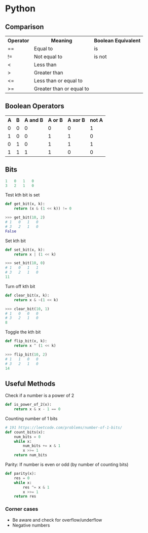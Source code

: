 # Python
## Comparison
<table>
    <tr>
        <th>Operator</th>
        <th>Meaning</th>
        <th>Boolean Equivalent</th>
    </tr>
    <tr>
        <td>==</td>
        <td>Equal to</td>
        <td>is</td>
    </tr>
    <tr>
        <td>!=</td>
        <td>Not equal to</td>
        <td>is not</td>
    </tr>
    <tr>
        <td><</td>
        <td>Less than</td>
        <td></td>
    </tr>
    <tr>
        <td>></td>
        <td>Greater than</td>
        <td></td>
    </tr>
    <tr>
        <td><=</td>
        <td>Less than or equal to</td>
        <td></td>
    </tr>
    <tr>
        <td>>=</td>
        <td>Greater than or equal to</td>
        <td></td>
    </tr>
</table>

## Boolean Operators
<table>
    <tr>
        <th>A</th>
        <th>B</th>
        <th>A and B</th>
        <th>A or B</th>
        <th>A xor B</th>
        <th>not A</th>
    </tr>
    <tr>
        <td>0</td>
        <td>0</td>
        <td>0</td>
        <td>0</td>
        <td>0</td>
        <td>1</td>
    </tr>
    <tr>
        <td>1</td>
        <td>0</td>
        <td>0</td>
        <td>1</td>
        <td>1</td>
        <td>0</td>
    </tr>
    <tr>
        <td>0</td>
        <td>1</td>
        <td>0</td>
        <td>1</td>
        <td>1</td>
        <td>1</td>
    </tr>
    <tr>
        <td>1</td>
        <td>1</td>
        <td>1</td>
        <td>1</td>
        <td>0</td>
        <td>0</td>
    </tr>
</table>

## Bits
```python
1   0   1   0
3   2   1   0
```
Test kth bit is set
```python
def get_bit(x, k):
    return (x & (1 << k)) != 0

>>> get_bit(10, 2)
# 1   0   1   0
# 3   2   1   0
False
```
Set kth bit
```python
def set_bit(x, k):
    return x | (1 << k)

>>> set_bit(10, 0)
# 1   0   1   1
# 3   2   1   0
11
```
Turn off kth bit
```python
def clear_bit(x, k):
    return x & ~(1 << k)

>>> clear_bit(10, 1)
# 1   0   0   0
# 3   2   1   0
8
```
Toggle the kth bit
```python
def flip_bit(x, k):
    return x ^ (1 << k)

>>> flip_bit(10, 2)
# 1   1   0   0
# 3   2   1   0
14
```

## Useful Methods
Check if a number is a power of 2
```python
def is_power_of_2(x):
    return x & x - 1 == 0
```
Counting number of 1 bits
```python
# 191 https://leetcode.com/problems/number-of-1-bits/
def count_bits(x):
    num_bits = 0
    while x:
        num_bits += x & 1
        x >>= 1
    return num_bits
```
Parity: If number is even or odd (by number of counting bits)
```python
def parity(x):
    res = 0
    while x:
        res ^= x & 1
        x >>= 1
    return res
```

### Corner cases
- Be aware and check for overflow/underflow
- Negative numbers